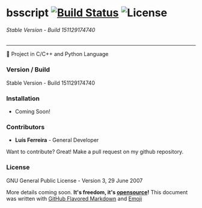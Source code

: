 # bsscript [![Build Status](https://travis-ci.org/ljmf00/bsscript.svg?branch=master)](https://travis-ci.org/ljmf00/bsscript) ![License](https://img.shields.io/badge/License-GNU_GPLv3-lightgrey.svg)
###### Stable Version - Build 151129174740
------------------------------------------
:ghost: Project in C/C++ and Python Language

### Version / Build
Stable Version - Build 151129174740

### Installation
* Coming Soon!

### Contributors
 - **Luís Ferreira** - General Developer

Want to contribute? Great! Make a pull request on my github repository.

### License
GNU General Public License - Version 3, 29 June 2007

More details coming soon. **It's freedom, it's [opensource](https://opensource.org/)!**
This document was written with [GitHub Flavored Markdown](https://guides.github.com/features/mastering-markdown/) and [Emoji](http://www.emoji-cheat-sheet.com/)
